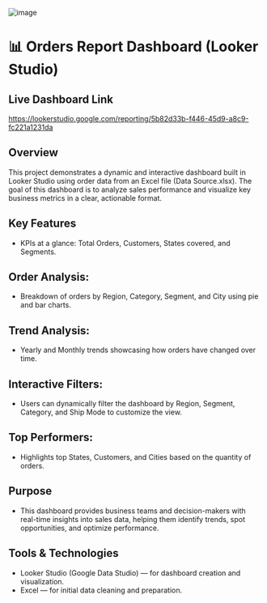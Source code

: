![image](https://github.com/user-attachments/assets/de09a87a-fb6e-479a-98b0-1b13b0d267c9)
# 📊 Orders Report Dashboard (Looker Studio)

## Live Dashboard Link 
https://lookerstudio.google.com/reporting/5b82d33b-f446-45d9-a8c9-fc221a1231da
## Overview
This project demonstrates a dynamic and interactive dashboard built in Looker Studio using order data from an Excel file (Data Source.xlsx).
The goal of this dashboard is to analyze sales performance and visualize key business metrics in a clear, actionable format.

## Key Features
* KPIs at a glance: Total Orders, Customers, States covered, and Segments.

## Order Analysis:

* Breakdown of orders by Region, Category, Segment, and City using pie and bar charts.

## Trend Analysis:

* Yearly and Monthly trends showcasing how orders have changed over time.

## Interactive Filters:

* Users can dynamically filter the dashboard by Region, Segment, Category, and Ship Mode to customize the view.

## Top Performers:

* Highlights top States, Customers, and Cities based on the quantity of orders.

## Purpose
* This dashboard provides business teams and decision-makers with real-time insights into sales data, helping them identify trends, spot opportunities, and optimize performance.

## Tools & Technologies
* Looker Studio (Google Data Studio) — for dashboard creation and visualization.
* Excel — for initial data cleaning and preparation.
